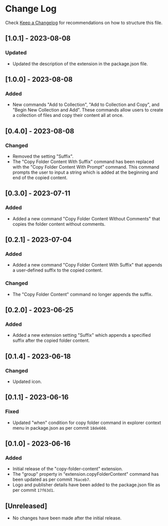 # Change Log

Check [Keep a Changelog](http://keepachangelog.com/) for recommendations on how to structure this file.

## [1.0.1] - 2023-08-08

### Updated

- Updated the description of the extension in the package.json file.

## [1.0.0] - 2023-08-08

### Added

- New commands "Add to Collection", "Add to Collection and Copy", and "Begin New Collection and Add". These commands allow users to create a collection of files and copy their content all at once.

## [0.4.0] - 2023-08-08

### Changed

- Removed the setting "Suffix".
- The "Copy Folder Content With Suffix" command has been replaced with the "Copy Folder Content With Prompt" command. This command prompts the user to input a string which is added at the beginning and end of the copied content.

## [0.3.0] - 2023-07-11

### Added

- Added a new command "Copy Folder Content Without Comments" that copies the folder content without comments.

## [0.2.1] - 2023-07-04

### Added

- Added a new command "Copy Folder Content With Suffix" that appends a user-defined suffix to the copied content.

### Changed

- The "Copy Folder Content" command no longer appends the suffix.

## [0.2.0] - 2023-06-25

### Added

- Added a new extension setting "Suffix" which appends a specified suffix after the copied folder content.

## [0.1.4] - 2023-06-18

### Changed

- Updated icon.

## [0.1.1] - 2023-06-16

### Fixed

- Updated "when" condition for copy folder command in explorer context menu in package.json as per commit `18de608`.

## [0.1.0] - 2023-06-16

### Added

- Initial release of the "copy-folder-content" extension.
- The "group" property in "extension.copyFolderContent" command has been updated as per commit `76aceb7`.
- Logo and publisher details have been added to the package.json file as per commit `17f63d1`.

## [Unreleased]

- No changes have been made after the initial release.
